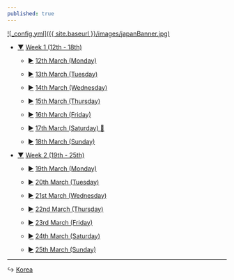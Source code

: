```yaml
---
published: true
---
```

<a href="/japan">![_config.yml]({{ site.baseurl }}/images/japanBanner.jpg)</a>

<div class="treeview">
    <ul>
        <li>
            <div><p><a href="#" class="sc" onclick="return UnHide(this)">&#9660;</a>
                <a href="#">Week 1 (12th - 18th)</a></p></div>
            <ul>
                <li class="cl">
                    <div>
                        <p>
              <a href="/days/week1/12mar/" class="sc">&#9658;</a>
              <a href="/days/week1/12mar/">12th March (Monday)</a>
            </p>
          </div>
        </li>
         <li class="cl">
          <div>
            <p>
              <a href="/days/week1/13mar/" class="sc">&#9658;</a>
              <a href="/days/week1/13mar/">13th March (Tuesday)</a>
            </p>
          </div>
        </li>
                 <li class="cl">
          <div>
            <p>
              <a href="/days/week1/14mar/" class="sc">&#9658;</a>
              <a href="/days/week1/14mar/">14th March (Wednesday)</a>
            </p>
          </div>
        </li>
                 <li class="cl">
          <div>
            <p>
              <a href="/days/week1/15mar/" class="sc">&#9658;</a>
              <a href="/days/week1/15mar/">15th March (Thursday)</a>
            </p>
          </div>
        </li>
                                 <li class="cl">
          <div>
            <p>
              <a href="/days/week1/16mar/" class="sc">&#9658;</a>
              <a href="/days/week1/16mar/">16th March (Friday)</a>
            </p>
          </div>
        </li>
                                 <li class="cl">
          <div>
            <p>
              <a href="/days/week1/17mar/" class="sc">&#9658;</a>
              <a href="/days/week1/17mar/">17th March (Saturday) 🎂</a>
            </p>
          </div>
        </li>
                                 <li class="cl">
          <div>
            <p>
              <a href="/days/week1/18mar/" class="sc">&#9658;</a>
              <a href="/days/week1/18mar/">18th March (Sunday)</a>
            </p>
          </div>
        </li>
      </ul>
    </li>
  </ul>
</div>

<div class="treeview">
    <ul>
        <li>
            <div><p><a href="#" class="sc" onclick="return UnHide(this)">&#9660;</a>
                <a href="#">Week 2 (19th - 25th)</a></p></div>
            <ul>
                <li class="cl">
                    <div>
                        <p>
              <a href="/days/week2/19mar/" class="sc">&#9658;</a>
              <a href="/days/week2/19mar/">19th March (Monday)</a>
            </p>
          </div>
        </li>
         <li class="cl">
          <div>
            <p>
              <a href="/days/week2/20mar/" class="sc">&#9658;</a>
              <a href="/days/week2/20mar/">20th March (Tuesday)</a>
            </p>
          </div>
        </li>
                 <li class="cl">
          <div>
            <p>
              <a href="/days/week2/21mar/" class="sc">&#9658;</a>
              <a href="/days/week2/21mar/">21st March (Wednesday)</a>
            </p>
          </div>
        </li>
                 <li class="cl">
          <div>
            <p>
              <a href="/days/week2/22mar/" class="sc">&#9658;</a>
              <a href="/days/week2/22mar/">22nd March (Thursday)</a>
            </p>
          </div>
        </li>
                                 <li class="cl">
          <div>
            <p>
              <a href="/days/week2/23mar/" class="sc">&#9658;</a>
              <a href="/days/week2/23mar/">23rd March (Friday)</a>
            </p>
          </div>
        </li>
                                 <li class="cl">
          <div>
            <p>
              <a href="/days/week2/24mar/" class="sc">&#9658;</a>
              <a href="/days/week2/24mar/">24th March (Saturday)</a>
            </p>
          </div>
        </li>
                                 <li class="cl">
          <div>
            <p>
              <a href="/days/week2/25mar/" class="sc">&#9658;</a>
              <a href="/days/week2/25mar/">25th March (Sunday)</a>
            </p>
          </div>
        </li>
      </ul>
    </li>
  </ul>
</div>

<hr>

↪ [Korea](/korea)
